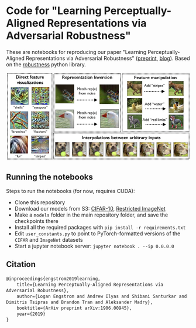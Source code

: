 # Code for "Learning Perceptually-Aligned Representations via Adversarial Robustness"

These are notebooks for reproducing our paper "Learning
Perceptually-Aligned Representations via Adversarial Robustness"
([preprint](https://arxiv.org/abs/1906.00945),
[blog](http://gradsci.org/robust_reps)). Based on the [robustness](https://github.com/MadryLab/robustness) python library.

![](headline.jpg)

## Running the notebooks

Steps to run the notebooks (for now, requires CUDA):
- Clone this repository
- Download our models from S3: [CIFAR-10](http://andrewilyas.com/CIFAR.pt), [Restricted ImageNet](http://andrewilyas.com/RestrictedImageNet.pt)
- Make a `models` folder in the main repository folder, and save the
  checkpoints there
- Install all the required packages with `pip install -r requirements.txt`
- Edit `user_constants.py` to point to PyTorch-formatted versions of the `CIFAR` and `ImageNet` datasets
- Start a jupyter notebook server: `jupyter notebook . --ip 0.0.0.0`

## Citation

```
@inproceedings{engstrom2019learning,
    title={Learning Perceptually-Aligned Representations via Adversarial Robustness},
    author={Logan Engstrom and Andrew Ilyas and Shibani Santurkar and Dimitris Tsipras and Brandon Tran and Aleksander Madry},
    booktitle={ArXiv preprint arXiv:1906.00945},
    year={2019}
}
```
